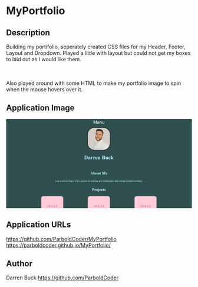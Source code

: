 # MyPortfolio

## Description
Building my portifolio, seperately created CSS files for my Header, Footer, Layout and Dropdown.
Played a little with layout but could not get my boxes to laid out as I would like them.

<br>
<br>
Also played around with some HTML to make my portfolio image to spin when the mouse hovers over it.

## Application Image

![Application Image](./assets/ProfileScreenshot.png)
## Application URLs
https://github.com/ParboldCoder/MyPortfolio
<br>
https://parboldcoder.github.io/MyPortfolio/

## Author
Darren Buck
https://github.com/ParboldCoder